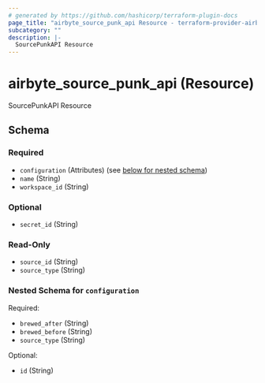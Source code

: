 ```yaml
---
# generated by https://github.com/hashicorp/terraform-plugin-docs
page_title: "airbyte_source_punk_api Resource - terraform-provider-airbyte-new"
subcategory: ""
description: |-
  SourcePunkAPI Resource
---
```


# airbyte_source_punk_api (Resource)

SourcePunkAPI Resource



<!-- schema generated by tfplugindocs -->
## Schema

### Required

- `configuration` (Attributes) (see [below for nested schema](#nestedatt--configuration))
- `name` (String)
- `workspace_id` (String)

### Optional

- `secret_id` (String)

### Read-Only

- `source_id` (String)
- `source_type` (String)

<a id="nestedatt--configuration"></a>
### Nested Schema for `configuration`

Required:

- `brewed_after` (String)
- `brewed_before` (String)
- `source_type` (String)

Optional:

- `id` (String)


